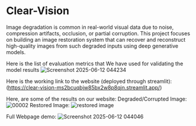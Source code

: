 # Clear-Vision
 Image degradation is common in real-world visual data due to noise, compression artifacts, occlusion, or  partial corruption. This project focuses on building an image restoration system that can recover and  reconstruct high-quality images from such degraded inputs using deep generative models.

Here is the list of evaluation metrics that We have used for validating the model results
![Screenshot 2025-06-12 044234](https://github.com/user-attachments/assets/1ac8d98f-7031-4830-a48f-0ecf286079a4)

Here is the working link to the website (deployed through streamlit):
(https://clear-vision-ms2bcuqbjw85bx2w8p8qjn.streamlit.app/)

Here, are some of the results on our website:
Degraded/Corrupted Image: ![00002](https://github.com/user-attachments/assets/ae108095-e26e-448e-aa05-204dda5f87fa)
Restored Image: ![restored image](https://github.com/user-attachments/assets/9e6b8399-fb27-4804-9b57-73e2ba01af46)

Full Webpage demo: ![Screenshot 2025-06-12 044046](https://github.com/user-attachments/assets/eeae9e18-4647-41fc-8ed0-dd4f60dbf9c4)

